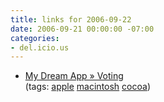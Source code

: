 ```yaml
---
title: links for 2006-09-22
date: 2006-09-21 00:00:00 -07:00
categories:
- del.icio.us
---
```


<ul class="delicious">
	<li>
		<div class="delicious-link"><a href="http://mydreamapp.com/">My Dream App » Voting</a></div>
		<div class="delicious-tags">(tags: <a href="http://del.icio.us/torrez/apple">apple</a> <a href="http://del.icio.us/torrez/macintosh">macintosh</a> <a href="http://del.icio.us/torrez/cocoa">cocoa</a>)</div>
	</li>
</ul>
